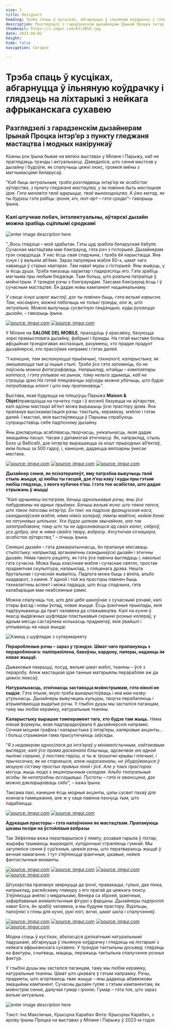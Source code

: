 ```yaml
---
size: 2
title: designart
heading: Трэба спаць ў кусціках, абгарнуцца ў ільняную коўдрачку і глядзець на ліхтарыкі з нейкага афрыканскага сухавею 
description: Разглядзелі з гарадзенскім дызайнерам Ірынай Процка інтэр’ер з пункту гледжаня мастацтва і модных накірункаў, што сення мастхэв у дызайну і будоўле, як спалучыць цяжкі люкс, громкія імёны з магчымасцямі беларусаў
thumbnail: https://i.imgur.com/KJiIBSV.jpg
date: 2023-04-02
height: 
hide: false
navigation: Сегодня

---
```

# **Трэба спаць ў кусціках, абгарнуцца ў ільняную коўдрачку і глядзець на ліхтарыкі з нейкага афрыканскага сухавею**

## Разглядзелі з гарадзенскім дызайнерам Ірынай Процка інтэр’ер з пункту гледжаня мастацтва і модных накірункаў

Кожны рок Ірына бывае на вялікіх выставах у Мілане і Парыжу, каб не праглядзець трэнды і актуальнасці. Даведаліся, што сення мастхэв у дызайну і будоўле, як спалучыць цяжкі люкс, громкія імёны з магчымасцямі беларусаў.

"_Каб быць актуальным, трэба разглядваць інтэр’ер як асабістае аўтарства, з пункту гледжаня мастацтва, у ім павінна быть мастацкая ідэя. Гэта менавіта тваё адкрыцце, тваё вынаходніцтва. А ўжо метад, як ты будзеш гэта рабіць: іронія, кіч, поп-арт – гэта сродкі"_– гаворыць Ірына.

### **Калі штучнае побач, інтэлектуальны, аўтарскі дызайн можна зрабіць сціплымі сродкамі**

![enter image description here](https://i.imgur.com/K94Ki8K.jpg)

"_Вось глядзіце – мой здабытак. Гэты цуд зрабіла беларуская бабуля. Сучаснае мастацтава мае бэкграунд, гэта рэч з гісторыей. Дызайнерам грэх скардзіцца. У нас ёсць свая спадчына, і трэба ёй карыстацца. Яна існуе і ў велькім аб’ёме. Зараз папулярна мэбля 60-х, шмат чаго хаваецца ў старых кватэрах. Там нават муры з гісторыей. Яны жывуць, у іх ёсць душа. Трэба паказаць характар і падкрэсліць яго. Гэта зрабіць магчыма пры любым бюджэце. Тым больш, што рэальна патрапіце ў мэйнстрым. У трэндзе рэчы з бэкграундам. Таксама бэкграунд ёсць і ў сучасным мастацтве. Ён дадае новы кампанент нацыянальнаму.

_У свеце існуе шэраг выстаў, дзе ты павінен быць, гэта вельмі карысна. Там, насамрэч, можна пабачыць не толькі трэнды, але ж, што актуальна. Можна вылучыць сусветную тэндэнцыю, куды рухаецца дызайн_, – гаворыць Ірына.

<div class="gallery2">
<!-- Смените gallery2 на gallery3 или gallery4, цифра определяет количество картинок в одном ряду -->
<a href="https://imgur.com/qe2SXs6"><img src="https://i.imgur.com/qe2SXs6.jpg" title="source: imgur.com" /></a>
<a href="https://imgur.com/cYQhBCn"><img src="https://i.imgur.com/cYQhBCn.jpg" title="source: imgur.com" /></a>
</div>

У Мілане на **SALONE DEL MOBILE**, праходзіць ў красавіку, базуюцца зоркі прамысловага дызайну, фабрыкі і брэнды. На гэтай выставе больш афіцыйная трэндінгавая экспазіцыя, разумееш, хто прадае прадукт дызайнерскі, хто прасоўвае напрамкі і гэтак далей.

"_І канешне, там экспануюцца прыёмчыкі, тэхналогіі, каларыстыка, як змешваюцца тыя ці іншыя стылі. Трэба ўсе гэта запомніць, бо не паўсюль можна фатаграфаваць. Напрыклад, кітайцы – кампілятары капіпаса, і гэта уплывае на рынак, таму нельга здымаць, каб не страціць ідэю.На гэтай пляцовачцы заўседы можна убачыць, што будзе патрабаваць кліент і што ему прапанаваць"._

Выстава, якая будуецца на пляцоўцы Парыжа **Maison & Objet**(праводзіцца на пачатку года і ў восені) базуецца на аўтарстве, калі адзіны мастацкі аб’ект можа вырашыць ўсю прастору дома. Яна  прапануе высокамастацкія рэчы: тэкстыль, керамікау, мэблю і гэтак далей. І мастакі, якія выстаўляюцца ў Парыжы спрабуюць супрацьставіць сябе падпісному дызайну.

Яны дэкларуюць асаблівасць,творчасць, унікальнасць, якая дадае эмацыйны пасыл. Часам з дапамогай этнічнасці. Як, напраклад, стыль Бохо ці Вабісабі, дзе інтэр’ер вырашаецца за кошт прыродных аб’ектаў, якім больш за 500 гадоў, і, канешне,  дадаецца вялізарны ўнесак мастака.

<div class="gallery3">
<!-- Смените gallery2 на gallery3 или gallery4, цифра определяет количество картинок в одном ряду -->
<a href="https://imgur.com/SdtLai1"><img src="https://i.imgur.com/SdtLai1.jpg" title="source: imgur.com" /></a>
<a href="https://imgur.com/Lka7tK4"><img src="https://i.imgur.com/Lka7tK4.jpg" title="source: imgur.com" /></a>
<a href="https://imgur.com/PvXExIl"><img src="https://i.imgur.com/PvXExIl.jpg" title="source: imgur.com" /></a>
</div>

**Дызайнер сення, як псіхатерапеўт, яму патрэбна вывучыць твой стыль жыцця,  ці любіш ты гасцей, дзе п’еш каву і куды пры гэтым любіш глядзець, з якога кубачка п’еш. І гэта тое асабістае, што дадае стрыжань ў жыцці**

_"Калі адчыняеш інстаграм,  бачыш аднолькавыя рэчы, яны ўсе пабудаваны на адных прыёмах. Бачыш вельмі ясна: што такое папса, што такое папсовы інтэр’ер. Ён такі: на падлозе французская каса, скандынаўская мэбля, няма ніякіх колераў, лямпы майтоні, нейкія бонкі на латуневых шпільках. Усе будзе цалкам звычайнае, але так запатрабавана, таму што ты не адрозніваешся ад сваіх калег, сяброў, усе добра, але ж няма свайго твару, вобразу. Атсутнічая сігнацюра, асабістае аўтарства,_" – лічыць Ірына.

Сеняшні дызайн – гэта дэмакратычнасць, ён прапануе міксаваць стылістыку: напрыклад эрганамічны скандынаўскі дызайн і этнічны дызайн. Няма такого рэцэпту, як гэта ўсе павінна выглядаць і, наколькі гэта сучасна. Можа быць класічная мэбля і сучаснае святло, простая прадметная скульптура, напрыклад, з пляценага дрэва.  Нешта брутальнае і сучасная жывапісь. Падлога можа быць з вініла, альбо наадварот, з камня. У адной і той жа прасторы павінен быць тэхналагічны аспект і можа падацца, што ёсць спадчына, гэта калабарацыя мае неабсяжные рамкі.

Можна спалучаць тое, што для цябе шаноўнае з сучаснымі рэчамі, калі стары фасад і новы ўклад, новае жыцце. Ёсць іранічные прыклады, якія падтруньваюць да прагі чалавека да спажывецтва. Калі на кухне  ў якасці выдвіжных шуфлядак пластыкавыя скрынкі розных колераў, у адным месцы састаўлена колькасць прадметаў, якія ўвайшлі і уплываюць на наша жыцце.

![Камод з шуфлядак з супермаркету](https://i.imgur.com/X45fHxl.jpg)

**Пераробленые рэчы – зараз у трэндзе. Шмат чаго прапануюць з пераробленага: паліпрапілена, бавоўны, кардону, паперы, надаюць ім новае жыццё.**

Дывановыя пакрыцці, посуд, вельмі шмат мэблі, тканіны – ўсё з пераробу. Алеж мастацкая ідэя танные матэрыялы перарабляе аж да цяжкіх люксаў.

**Натуральнасць, этнічнасць застаюцца мэйнстрымам, гэта ніколі не сыдзе.** Гэта плыня, якую трэба выкарыстоўваць і яна мае назву: утульнасць. Дызайнеры вывучацюь кульуры, творча перабаляюць і атрымліваюцца выдатые рэчы. У глыбіні душы мы засталіся паганцам, таму мы любім кераміку, натуральные тканіны.

**Каларыстыку вырашае тэмперамент таго, хто будзе там жыць.** Няма ніякай формулы, якая падпарадкоўвала б дызайнерскія напрамкі. Сочная моцная графіка і каларыстыка ў інтэр’еры, каляровые акцэнты… і больш стрыманая гама прысутнічаюць заўседы.

“_Я з недаверам адносілася да інтэ’ераў у мінімалістычным, хайтэкавым выглядзе, калі ўсе прама дасканала блішчыць, адсвечвае ані адной пылінкі сарынкі, ў люстэка гядзіш, а ты ж трошачкі крывы і плечыкі, і прычосачка, як не стараешся, алеж недасканалы, не ўбудоўваешся ў моцную сістэму простых прамых ліній і ўсё. Але у такіх прасторах могуць жыць людзі з экцэнтрычным складам. Альбо тэатральныя асобы. Ім непатрэбны ассацыяцыі. Пустоты – гэта іх авансцэна, дзе можна дэкларыраваць сябе”,_ – кажа Ірына.

Таксама пахі, канешне ёсць модныя акцэнты, цэлы сусвет пахаў для кожнага памяшкання, але ж у хаце павінна пахнуць тым, што падабаецца.

<div class="gallery2">
<!-- Смените gallery2 на gallery3 или gallery4, цифра определяет количество картинок в одном ряду -->
<a href="https://imgur.com/LVMx049"><img src="https://i.imgur.com/LVMx049.jpg" title="source: imgur.com" /></a>
<a href="https://imgur.com/Xe8HFq7"><img src="https://i.imgur.com/Xe8HFq7.jpg" title="source: imgur.com" /></a>
</div>

**Адукацыя прасторы – гэта напаўненне яе мастацтвам. Прапануюць цікавы позірк на ўстойлівыя вобразы**

Так Эйфелева вежа ператварылася ў лямпу, розавая гарыла ў ліхтар, жырафы трымаюць жырандолі, купідончыкі страляюць гумкай. Мы загуляліся сення ў сур’езныя, цяжкія рэчы, што ператвараюць жыццё ў вечная намаганне. І тут з’яўляюцца іранічныя, цікавые, нейкія фантастычныя моманты.

<div class="gallery2">
<!-- Смените gallery2 на gallery3 или gallery4, цифра определяет количество картинок в одном ряду -->
<a href="https://imgur.com/NeEpwpm"><img src="https://i.imgur.com/NeEpwpm.jpg" title="source: imgur.com" /></a>
<a href="https://imgur.com/MbhW726"><img src="https://i.imgur.com/MbhW726.jpg" title="source: imgur.com" /></a>
<a href="https://imgur.com/glZh1tf"><img src="https://i.imgur.com/glZh1tf.jpg" title="source: imgur.com" /></a>
<a href="https://imgur.com/OQlJ8l4"><img src="https://i.imgur.com/OQlJ8l4.jpg" title="source: imgur.com" /></a>
</div>

Штукарства прапануе звярнуцца да іроніі, правакацыі, гульні, дае пінка, напрыклад, расейскаму гламуру з яго прагай да цяжкага люксу. З’яўляюцца анёлкі з мядалькамі, Венера са зброей, іранічныя, зафарбаваныя анімалістычныя фігуркі з фарцаны. Дызайнеры падтролілі нават Бога, ён зрабіў чалавека, а мы будуем прастору. Відэльцы, палоўнікі з гліны для кухні, рукі ногі, вочкі, шмат шкла і спалучэнняў.

<div class="gallery2">
<!-- Смените gallery2 на gallery3 или gallery4, цифра определяет количество картинок в одном ряду -->
<a href="https://imgur.com/vgFRtiH"><img src="https://i.imgur.com/vgFRtiH.jpg" title="source: imgur.com" /></a>
<a href="https://imgur.com/uqjL1oL"><img src="https://i.imgur.com/uqjL1oL.jpg" title="source: imgur.com" /></a>
<a href="https://imgur.com/nZOhmLs"><img src="https://i.imgur.com/nZOhmLs.jpg" title="source: imgur.com" /></a>
<a href="https://imgur.com/1cRoWwQ"><img src="https://i.imgur.com/1cRoWwQ.jpg" title="source: imgur.com" /></a>
</div>

Модна спаць ў кустіках, абкласціся дэлікатнымі натуральнымі падушкамі, абгарнуцца ў ільняную коўдрачку і глядзець на ліхтарыкі з нейкага афрыканскага сухавею. У трэндзе тактыльны досьвед: глядзець на фактуры, счытваць, мацаць, перажыць тактыльна спалучэнне розных фактур.

У глыбіні душы мы засталіся паганцам, таму мы любім кераміку, натуральные тканіны. Шмат што цікавага ў гэтым напрамку. Рэчы, прадметы, што агортваюць твае жыцце – яны дадаюць абавязковы эмацыйны кампанент.  Сучасны дызайн гуляе з гэтым кампанентам, як мэйнстрім сення, далучая гумар і іронію.  Гумар – гэта тое, што зараз вельмі актуальна.

![enter image description here](https://i.imgur.com/tPENtdw.jpg)

Тэкст: Іна Максімчык, Крысціна Карабач
Фота: Крысціны Карабач, з  архіву Ірыны Процка на выставах у Мілане і Парыжу ў 2023-м годзе

